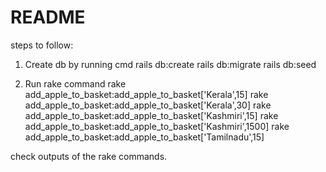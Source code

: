 # README

steps to follow:

1. Create db by running cmd
   rails db:create
   rails db:migrate
   rails db:seed

2. Run rake command
   rake add_apple_to_basket:add_apple_to_basket['Kerala',15]
   rake add_apple_to_basket:add_apple_to_basket['Kerala',30]
   rake add_apple_to_basket:add_apple_to_basket['Kashmiri',15]
   rake add_apple_to_basket:add_apple_to_basket['Kashmiri',1500]
   rake add_apple_to_basket:add_apple_to_basket['Tamilnadu',15]

check outputs of the rake commands.
